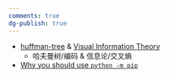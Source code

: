```yaml
---
comments: true
dg-publish: true
---
```


- [huffman-tree](https://oi-wiki.org/ds/huffman-tree/) & [Visual Information Theory](https://colah.github.io/posts/2015-09-Visual-Information/)
    - 哈夫曼树/编码 & 信息论/交叉熵
- [Why you should use `python -m pip`](https://snarky.ca/why-you-should-use-python-m-pip/)